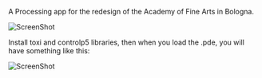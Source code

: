A Processing app for the redesign of the Academy of Fine Arts in Bologna.


![ScreenShot](http://68.media.tumblr.com/daa5494aa76196970d013c0dd14a1c73/tumblr_ouj5glYG2t1vjugrho1_1280.png)


Install toxi and controlp5 libraries, then when you load the .pde, you will have something like this:


![ScreenShot](http://files.cargocollective.com/761261/Schermata-2017-10-22-alle-12.23.03.png)
